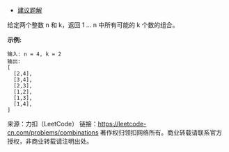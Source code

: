 * [建议题解](https://leetcode-cn.com/problems/combinations/solution/hui-su-suan-fa-jian-zhi-python-dai-ma-java-dai-ma-/)

给定两个整数 n 和 k，返回 1 ... n 中所有可能的 k 个数的组合。

**示例:**
```
输入: n = 4, k = 2
输出:
[
  [2,4],
  [3,4],
  [2,3],
  [1,2],
  [1,3],
  [1,4],
]
```
来源：力扣（LeetCode）
链接：https://leetcode-cn.com/problems/combinations
著作权归领扣网络所有。商业转载请联系官方授权，非商业转载请注明出处。
